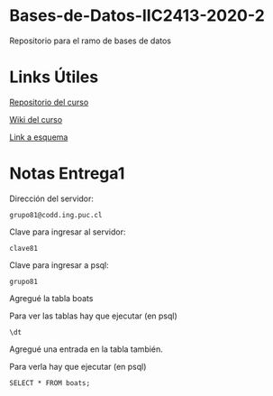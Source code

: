 # Bases-de-Datos-IIC2413-2020-2

Repositorio para el ramo de bases de datos

# Links Útiles

[Repositorio del curso](https://github.com/IIC2413/Syllabus-2020-2)

[Wiki del curso](https://github.com/IIC2413/Syllabus-2020-2/wiki)

[Link a esquema](https://app.diagrams.net/#G1e58pdGvJdMgvwCmyVqOr9i1E7js0U08Z)

# Notas Entrega1

Dirección del servidor:
```
grupo81@codd.ing.puc.cl
```

Clave para ingresar al servidor:
```
clave81
```

Clave para ingresar a psql:
```
grupo81
```

Agregué la tabla boats

Para ver las tablas hay que ejecutar (en psql)
```
\dt
```

Agregué una entrada en la tabla también. 

Para verla hay que ejecutar (en psql)
```
SELECT * FROM boats;
```
